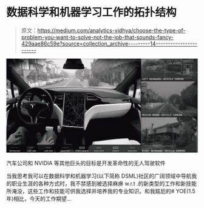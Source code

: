 # 数据科学和机器学习工作的拓扑结构

> 原文：<https://medium.com/analytics-vidhya/choose-the-type-of-problem-you-want-to-solve-not-the-job-that-sounds-fancy-429aae86c59e?source=collection_archive---------14----------------------->

![](img/527fa001bb439cb993735b993abb5f84.png)

汽车公司和 NVIDIA 等其他巨头的目标是开发革命性的无人驾驶软件

当我思考我可以在数据科学和机器学习(以下简称 DSML)社区的广阔领域中导航我的职业生涯的各种方式时，我不禁感到被选择麻痹 w.r.t .的新类型的工作和新技能所淹没，这些工作和技能可供我选择并培养我的专业知识。和我尴尬的# YOE(1.5 年)相比，今天的工作期望…